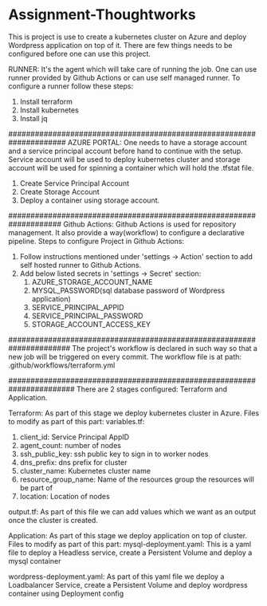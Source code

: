 # Assignment-Thoughtworks
This is project is use to create a kubernetes cluster on Azure and deploy Wordpress application on top of it. There are few things needs to be configured before one can use this project.

RUNNER:
It's the agent which will take care of running the job. One can use runner provided by Github Actions or can use self managed runner. To configure a runner follow these steps:

1. Install terraform
2. Install kubernetes
3. Install jq

#####################################################################
AZURE PORTAL:
One needs to have a storage account and a service principal account before hand to continue with the setup. Service account will be used to deploy kubernetes cluster and storage account will be used for spinning a container which will hold the .tfstat file.

1. Create Service Principal Account
2. Create Storage Account
3. Deploy a container using storage account.

####################################################################
Github Actions:
Github Actions is used for repository management. It also provide a way(workflow) to configure a declarative pipeline.
Steps to configure Project in Github Actions:
1. Follow instructions mentioned under 'settings -> Action' section to add self hosted runner to Github Actions.
3. Add below listed secrets in 'settings -> Secret' section:
   1. AZURE_STORAGE_ACCOUNT_NAME
   2. MYSQL_PASSWORD(sql database password of Wordpress application)
   3. SERVICE_PRINCIPAL_APPID
   4. SERVICE_PRINCIPAL_PASSWORD
   5. STORAGE_ACCOUNT_ACCESS_KEY

######################################################################
The project's workflow is declared in such way so that a new job will be triggered on every commit. The workflow file is at path: .github/workflows/terraform.yml

#######################################################################
There are 2 stages configured: Terraform and Application.

Terraform: As part of this stage we deploy kubernetes cluster in Azure. Files to modify as part of this part:
variables.tf: 
  1. client_id: Service Principal AppID
  2. agent_count: number of nodes
  3. ssh_public_key: ssh public key to sign in to worker nodes
  4. dns_prefix: dns prefix for cluster
  5. cluster_name: Kubernetes cluster name
  6. resource_group_name: Name of the resources group the resources will be part of
  7. location: Location of nodes

output.tf: As part of this file we can add values which we want as an output once the cluster is created.

Application: As part of this stage we deploy application on top of cluster. Files to modify as part of this part:
mysql-deployment.yaml: This is a yaml file to deploy a Headless service, create a Persistent Volume and deploy a mysql container

wordpress-deployment.yaml: As part of this yaml file we deploy a Loadbalancer Service, create a Persistent Volume and deploy wordpress container using Deployment config
  
